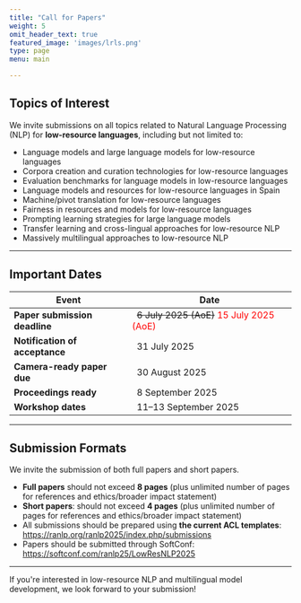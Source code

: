 ```yaml
---
title: "Call for Papers"
weight: 5
omit_header_text: true
featured_image: 'images/lrls.png'
type: page
menu: main

---
```


## Topics of Interest

We invite submissions on all topics related to Natural Language Processing (NLP) for **low-resource languages**, including but not limited to:

- Language models and large language models for low-resource languages
- Corpora creation and curation technologies for low-resource languages
- Evaluation benchmarks for language models in low-resource languages
- Language models and resources for low-resource languages in Spain
- Machine/pivot translation for low-resource languages
- Fairness in resources and models for low-resource languages
- Prompting learning strategies for large language models
- Transfer learning and cross-lingual approaches for low-resource NLP
- Massively multilingual approaches to low-resource NLP

---

## Important Dates

| Event                                  | Date                        |
| -------------------------------------- | --------------------------- |
| **Paper submission deadline**          | &nbsp;&nbsp;~~6 July 2025 (AoE)~~ <span style="color:red">15 July 2025 (AoE)</span>&nbsp;&nbsp; |
| **Notification of acceptance**         | &nbsp;&nbsp;31 July 2025&nbsp;&nbsp;         |
| **Camera-ready paper due**             | &nbsp;&nbsp;30 August 2025&nbsp;&nbsp;       |
| **Proceedings ready**                  | &nbsp;&nbsp;8 September 2025&nbsp;&nbsp;     |
| **Workshop dates**                     | &nbsp;&nbsp;11–13 September 2025&nbsp;&nbsp; |


---

## Submission Formats

We invite the submission of both full papers and short papers.

- **Full papers** should not exceed **8 pages** (plus unlimited number of pages for references and ethics/broader impact statement)
- **Short papers**: should not exceed **4 pages** (plus unlimited number of pages for references and ethics/broader impact statement)
- All submissions should be prepared using **the current ACL templates**: https://ranlp.org/ranlp2025/index.php/submissions
- Papers should be submitted through SoftConf: https://softconf.com/ranlp25/LowResNLP2025 


---

If you're interested in low-resource NLP and multilingual model development, we look forward to your submission!
